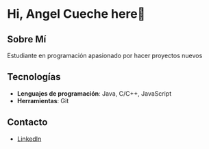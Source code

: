 # Hi, Angel Cueche here👋
## Sobre Mí
Estudiante en programación apasionado por hacer proyectos nuevos

## Tecnologías
- **Lenguajes de programación**: Java, C/C++, JavaScript
- **Herramientas**: Git

## Contacto
- [LinkedIn](https://www.linkedin.com/in/a-cueche/)
